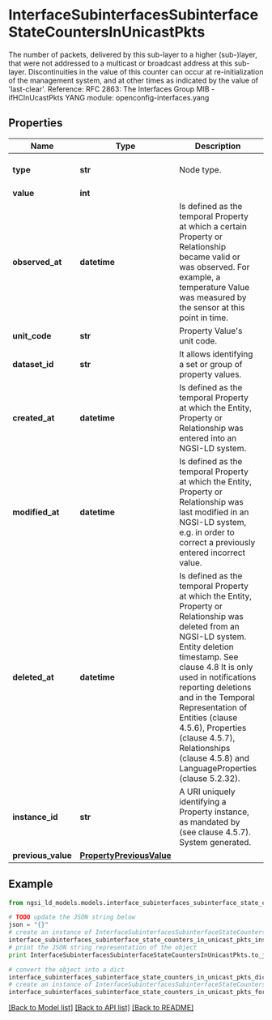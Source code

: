 # InterfaceSubinterfacesSubinterfaceStateCountersInUnicastPkts

The number of packets, delivered by this sub-layer to a higher (sub-)layer, that were not addressed to a multicast or broadcast address at this sub-layer.  Discontinuities in the value of this counter can occur at re-initialization of the management system, and at other times as indicated by the value of 'last-clear'.  Reference: RFC 2863: The Interfaces Group MIB - ifHCInUcastPkts  YANG module: openconfig-interfaces.yang 

## Properties

Name | Type | Description | Notes
------------ | ------------- | ------------- | -------------
**type** | **str** | Node type.  | [optional] [default to 'Property']
**value** | **int** |  | 
**observed_at** | **datetime** | Is defined as the temporal Property at which a certain Property or Relationship became valid or was observed. For example, a temperature Value was measured by the sensor at this point in time.  | [optional] 
**unit_code** | **str** | Property Value&#39;s unit code.  | [optional] 
**dataset_id** | **str** | It allows identifying a set or group of property values.  | [optional] 
**created_at** | **datetime** | Is defined as the temporal Property at which the Entity, Property or Relationship was entered into an NGSI-LD system.  | [optional] [readonly] 
**modified_at** | **datetime** | Is defined as the temporal Property at which the Entity, Property or Relationship was last modified in an NGSI-LD system, e.g. in order to correct a previously entered incorrect value.  | [optional] [readonly] 
**deleted_at** | **datetime** | Is defined as the temporal Property at which the Entity, Property or Relationship was deleted from an NGSI-LD system.  Entity deletion timestamp. See clause 4.8 It is only used in notifications reporting deletions and in the Temporal Representation of Entities (clause 4.5.6), Properties (clause 4.5.7), Relationships (clause 4.5.8) and LanguageProperties (clause 5.2.32).  | [optional] [readonly] 
**instance_id** | **str** | A URI uniquely identifying a Property instance, as mandated by (see clause 4.5.7). System generated.  | [optional] [readonly] 
**previous_value** | [**PropertyPreviousValue**](PropertyPreviousValue.md) |  | [optional] 

## Example

```python
from ngsi_ld_models.models.interface_subinterfaces_subinterface_state_counters_in_unicast_pkts import InterfaceSubinterfacesSubinterfaceStateCountersInUnicastPkts

# TODO update the JSON string below
json = "{}"
# create an instance of InterfaceSubinterfacesSubinterfaceStateCountersInUnicastPkts from a JSON string
interface_subinterfaces_subinterface_state_counters_in_unicast_pkts_instance = InterfaceSubinterfacesSubinterfaceStateCountersInUnicastPkts.from_json(json)
# print the JSON string representation of the object
print InterfaceSubinterfacesSubinterfaceStateCountersInUnicastPkts.to_json()

# convert the object into a dict
interface_subinterfaces_subinterface_state_counters_in_unicast_pkts_dict = interface_subinterfaces_subinterface_state_counters_in_unicast_pkts_instance.to_dict()
# create an instance of InterfaceSubinterfacesSubinterfaceStateCountersInUnicastPkts from a dict
interface_subinterfaces_subinterface_state_counters_in_unicast_pkts_form_dict = interface_subinterfaces_subinterface_state_counters_in_unicast_pkts.from_dict(interface_subinterfaces_subinterface_state_counters_in_unicast_pkts_dict)
```
[[Back to Model list]](../README.md#documentation-for-models) [[Back to API list]](../README.md#documentation-for-api-endpoints) [[Back to README]](../README.md)


